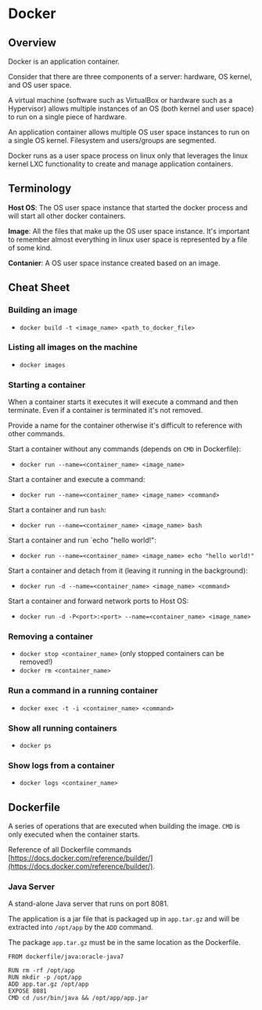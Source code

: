 # Docker

## Overview

Docker is an application container.

Consider that there are three components of a server: hardware, OS kernel, and OS user space.

A virtual machine (software such as VirtualBox or hardware such as a Hypervisor) allows multiple instances of an OS (both kernel and user space) to run on a single piece of hardware.

An application container allows multiple OS user space instances to run on a single OS kernel. Filesystem and users/groups are segmented.

Docker runs as a user space process on linux only that leverages the linux kernel LXC functionality to create and manage application containers.

## Terminology

**Host OS**: The OS user space instance that started the docker process and will start all other docker containers.

**Image**: All the files that make up the OS user space instance. It's important to remember almost everything in linux user space is represented by a file of some kind.

**Contanier**: A OS user space instance created based on an image.

## Cheat Sheet

### Building an image

- `docker build -t <image_name> <path_to_docker_file>`

### Listing all images on the machine

- `docker images`

### Starting a container

When a container starts it executes it will execute a command and then terminate. Even if a container is terminated it's not removed.

Provide a name for the container otherwise it's difficult to reference with other commands.

Start a container without any commands (depends on `CMD` in Dockerfile):
- `docker run --name=<container_name> <image_name>`

Start a container and execute a command:
- `docker run --name=<container_name> <image_name> <command>`

Start a container and run `bash`:
- `docker run --name=<container_name> <image_name> bash`

Start a container and run `echo "hello world!":
- `docker run --name=<container_name> <image_name> echo "hello world!"`

Start a container and detach from it (leaving it running in the background):
- `docker run -d --name=<container_name> <image_name> <command>`

Start a container and forward network ports to Host OS:
- `docker run -d -P<port>:<port> --name=<container_name> <image_name>`

### Removing a container

- `docker stop <container_name>` (only stopped containers can be removed!)
- `docker rm <container_name>`

### Run a command in a running container

- `docker exec -t -i <container_name> <command>`

### Show all running containers

- `docker ps`

### Show logs from a container

- `docker logs <container_name>`

## Dockerfile

A series of operations that are executed when building the image. `CMD` is only executed when the container starts.

Reference of all Dockerfile commands [https://docs.docker.com/reference/builder/](https://docs.docker.com/reference/builder/).

### Java Server

A stand-alone Java server that runs on port 8081.

The application is a jar file that is packaged up in `app.tar.gz` and will be extracted into `/opt/app` by the `ADD` command.

The package `app.tar.gz` must be in the same location as the Dockerfile.

```
FROM dockerfile/java:oracle-java7

RUN rm -rf /opt/app
RUN mkdir -p /opt/app
ADD app.tar.gz /opt/app
EXPOSE 8081
CMD cd /usr/bin/java && /opt/app/app.jar
```
